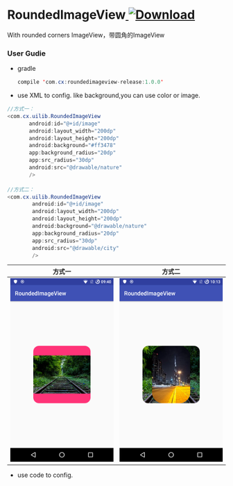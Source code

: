 # RoundedImageView[ ![Download](https://api.bintray.com/packages/jiyewushen/maven/roundedimageview-release/images/download.svg) ](https://bintray.com/jiyewushen/maven/roundedimageview-release/_latestVersion)
With rounded corners ImageView，带圆角的ImageView

### User Gudie
* gradle
  ```java
  compile 'com.cx:roundedimageview-release:1.0.0'
  ```
* use XML to config. like background,you can use color or image.

```java
//方式一：
<com.cx.uilib.RoundedImageView
       android:id="@+id/image"
       android:layout_width="200dp"
       android:layout_height="200dp"
       android:background="#ff3478"
       app:background_radius="20dp"
       app:src_radius="30dp"
       android:src="@drawable/nature"
       />

//方式二：
<com.cx.uilib.RoundedImageView
        android:id="@+id/image"
        android:layout_width="200dp"
        android:layout_height="200dp"
        android:background="@drawable/nature"
        app:background_radius="20dp"
        app:src_radius="30dp"
        android:src="@drawable/city"
        />
```
| 方式一 |方式二|
| :---: | :---: |
| ![](https://github.com/jiyewushen/RoundedImageView/blob/master/test1.png)|![](https://github.com/jiyewushen/RoundedImageView/blob/master/test2.png)|
* use code to config.
